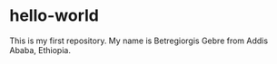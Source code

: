 # hello-world
This is my first repository.
My name is Betregiorgis Gebre from Addis Ababa, Ethiopia.


